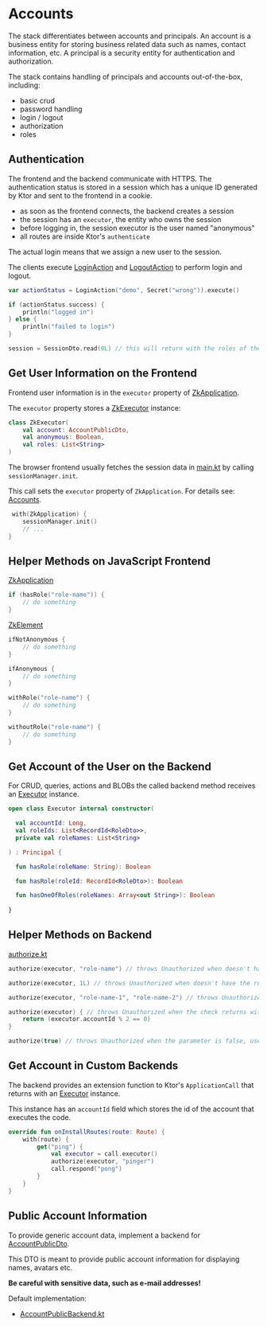 # Accounts

The stack differentiates between accounts and principals. An account is a business entity for storing business related data such as names, contact information, etc. A principal is a security entity
for authentication and authorization.

The stack contains handling of principals and accounts out-of-the-box, including:

* basic crud
* password handling
* login / logout
* authorization
* roles

## Authentication

The frontend and the backend communicate with HTTPS. The authentication status is stored in a session which has a unique
ID generated by Ktor and sent to the frontend in a cookie.

* as soon as the frontend connects, the backend creates a session
* the session has an `executor`, the entity who owns the session
* before logging in, the session executor is the user named "anonymous"
* all routes are inside Ktor's `authenticate`

The actual login means that we assign a new user to the session.

The clients execute [LoginAction](../../../core/src/commonMain/kotlin/zakadabar/stack/data/builtin/account/LoginAction.kt)
and
[LogoutAction](../../../core/src/commonMain/kotlin/zakadabar/stack/data/builtin/account/LogoutAction.kt) to perform login and logout.

```kotlin
var actionStatus = LoginAction("demo", Secret("wrong")).execute()

if (actionStatus.success) {
    println("logged in")
} else {
    println("failed to login")
}

session = SessionDto.read(0L) // this will return with the roles of the logged in user
```

## Get User Information on the Frontend

Frontend user information is in the `executor` property of [ZkApplication](../../../core/src/jsMain/kotlin/zakadabar/stack/frontend/application/ZkApplication.kt).

The `executor` property stores a [ZkExecutor](../../../core/src/jsMain/kotlin/zakadabar/stack/frontend/application/ZkExecutor.kt) instance:

```kotlin
class ZkExecutor(
    val account: AccountPublicDto,
    val anonymous: Boolean,
    val roles: List<String>
)
```

The browser frontend usually fetches the session data in [main.kt](../../src/jsMain/kotlin/main.kt) by calling
`sessionManager.init`.

This call sets the `executor` property of `ZkApplication`. For details see: [Accounts](Accounts.md).

```kotlin
 with(ZkApplication) {
    sessionManager.init()
    // ...
}
```

## Helper Methods on JavaScript Frontend

[ZkApplication](../../../core/src/jsMain/kotlin/zakadabar/stack/frontend/application/ZkApplication.kt)

```kotlin
if (hasRole("role-name")) {
    // do something
}
```

[ZkElement](../../../core/src/jsMain/kotlin/zakadabar/stack/frontend/builtin/ZkElement.kt)

```kotlin
ifNotAnonymous {
    // do something
}

ifAnonymous {
    // do something
}

withRole("role-name") {
    // do something
}

withoutRole("role-name") {
    // do something
}
```

## Get Account of the User on the Backend

For CRUD, queries, actions and BLOBs the called backend method receives an [Executor](../../../core/src/jvmMain/kotlin/zakadabar/stack/util/Executor.kt)
instance.

```kotlin
open class Executor internal constructor(

  val accountId: Long,
  val roleIds: List<RecordId<RoleDto>>,
  private val roleNames: List<String>

) : Principal {

  fun hasRole(roleName: String): Boolean

  fun hasRole(roleId: RecordId<RoleDto>): Boolean

  fun hasOneOfRoles(roleNames: Array<out String>): Boolean
  
}
```

## Helper Methods on Backend

[authorize.kt](../../../core/src/jvmMain/kotlin/zakadabar/stack/backend/authorize.kt)

```kotlin
authorize(executor, "role-name") // throws Unauthorized when doesn't have the role

authorize(executor, 1L) // throws Unauthorized when doesn't have the role with the given role id

authorize(executor, "role-name-1", "role-name-2") // throws Unauthorized when doesn't have at lease one of the roles

authorize(executor) { // throws Unauthorized when the check returns with false
    return (executor.accountId % 2 == 0)
}

authorize(true) // throws Unauthorized when the parameter is false, use this to enable public access
```

## Get Account in Custom Backends

The backend provides an extension function to Ktor's `ApplicationCall` that returns with an [Executor](../../../core/src/jvmMain/kotlin/zakadabar/stack/util/Executor.kt) instance.

This instance has an `accountId` field which stores the id of the account that executes the code.

```kotlin
override fun onInstallRoutes(route: Route) {
    with(route) {
        get("ping") {
            val executor = call.executor()
            authorize(executor, "pinger")
            call.respond("pong")
        }
    }
}
```

## Public Account Information

To provide generic account data, implement a backend for [AccountPublicDto](../../../core/src/commonMain/kotlin/zakadabar/stack/data/builtin/account/AccountPublicDto.kt).

This DTO is meant to provide public account information for displaying names, avatars etc.

**Be careful with sensitive data, such as e-mail addresses!**

Default implementation:

* [AccountPublicBackend.kt](../../../core/src/jvmMain/kotlin/zakadabar/stack/backend/data/builtin/account/AccountPublicBackend.kt)